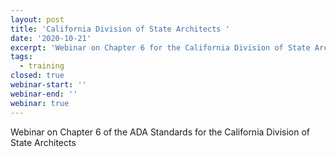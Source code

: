 ```yaml
---
layout: post
title: 'California Division of State Architects '
date: '2020-10-21'
excerpt: 'Webinar on Chapter 6 for the California Division of State Architects '
tags:
  - training
closed: true
webinar-start: ''
webinar-end: ''
webinar: true
---
```

Webinar on Chapter 6 of the ADA Standards for the California Division of State Architects
